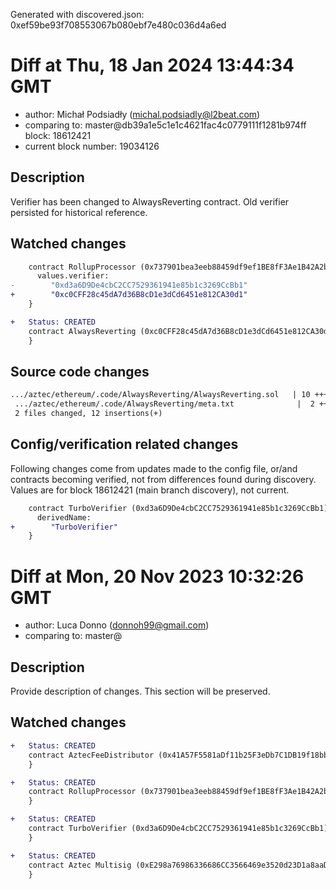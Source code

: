Generated with discovered.json: 0xef59be93f708553067b080ebf7e480c036d4a6ed

# Diff at Thu, 18 Jan 2024 13:44:34 GMT

- author: Michał Podsiadły (<michal.podsiadly@l2beat.com>)
- comparing to: master@db39a1e5c1e1c4621fac4c0779111f1281b974ff block: 18612421
- current block number: 19034126

## Description

Verifier has been changed to AlwaysReverting contract.
Old verifier persisted for historical reference.

## Watched changes

```diff
    contract RollupProcessor (0x737901bea3eeb88459df9ef1BE8fF3Ae1B42A2ba) {
      values.verifier:
-        "0xd3a6D9De4cbC2CC7529361941e85b1c3269CcBb1"
+        "0xc0CFF28c45dA7d36B8cD1e3dCd6451e812CA30d1"
    }
```

```diff
+   Status: CREATED
    contract AlwaysReverting (0xc0CFF28c45dA7d36B8cD1e3dCd6451e812CA30d1) {
    }
```

## Source code changes

```diff
.../aztec/ethereum/.code/AlwaysReverting/AlwaysReverting.sol   | 10 ++++++++++
 .../aztec/ethereum/.code/AlwaysReverting/meta.txt              |  2 ++
 2 files changed, 12 insertions(+)
```

## Config/verification related changes

Following changes come from updates made to the config file,
or/and contracts becoming verified, not from differences found during
discovery. Values are for block 18612421 (main branch discovery), not current.

```diff
    contract TurboVerifier (0xd3a6D9De4cbC2CC7529361941e85b1c3269CcBb1) {
      derivedName:
+        "TurboVerifier"
    }
```

# Diff at Mon, 20 Nov 2023 10:32:26 GMT

- author: Luca Donno (<donnoh99@gmail.com>)
- comparing to: master@

## Description

Provide description of changes. This section will be preserved.

## Watched changes

```diff
+   Status: CREATED
    contract AztecFeeDistributor (0x41A57F5581aDf11b25F3eDb7C1DB19f18bb76734) {
    }
```

```diff
+   Status: CREATED
    contract RollupProcessor (0x737901bea3eeb88459df9ef1BE8fF3Ae1B42A2ba) {
    }
```

```diff
+   Status: CREATED
    contract TurboVerifier (0xd3a6D9De4cbC2CC7529361941e85b1c3269CcBb1) {
    }
```

```diff
+   Status: CREATED
    contract Aztec Multisig (0xE298a76986336686CC3566469e3520d23D1a8aaD) {
    }
```

